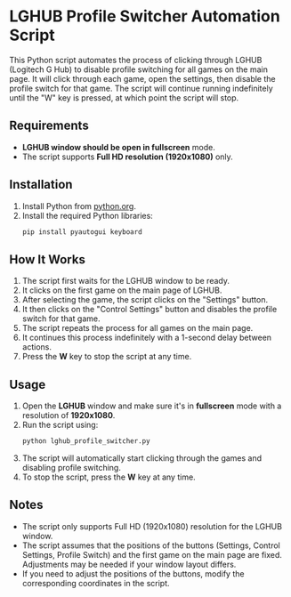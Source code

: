 # LGHUB Profile Switcher Automation Script

This Python script automates the process of clicking through LGHUB (Logitech G Hub) to disable profile switching for all games on the main page. It will click through each game, open the settings, then disable the profile switch for that game. The script will continue running indefinitely until the "W" key is pressed, at which point the script will stop.

## Requirements

- **LGHUB window should be open in fullscreen** mode.
- The script supports **Full HD resolution (1920x1080)** only.

## Installation

1. Install Python from [python.org](https://www.python.org/downloads/).
2. Install the required Python libraries:
    ```bash
    pip install pyautogui keyboard
    ```

## How It Works

1. The script first waits for the LGHUB window to be ready.
2. It clicks on the first game on the main page of LGHUB.
3. After selecting the game, the script clicks on the "Settings" button.
4. It then clicks on the "Control Settings" button and disables the profile switch for that game.
5. The script repeats the process for all games on the main page.
6. It continues this process indefinitely with a 1-second delay between actions.
7. Press the **W** key to stop the script at any time.

## Usage

1. Open the **LGHUB** window and make sure it's in **fullscreen** mode with a resolution of **1920x1080**.
2. Run the script using:
    ```bash
    python lghub_profile_switcher.py
    ```
3. The script will automatically start clicking through the games and disabling profile switching.
4. To stop the script, press the **W** key at any time.

## Notes

- The script only supports Full HD (1920x1080) resolution for the LGHUB window.
- The script assumes that the positions of the buttons (Settings, Control Settings, Profile Switch) and the first game on the main page are fixed. Adjustments may be needed if your window layout differs.
- If you need to adjust the positions of the buttons, modify the corresponding coordinates in the script.
